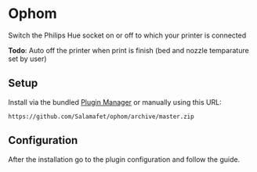 # Ophom

Switch the Philips Hue socket on or off to which your printer is connected

**Todo**: Auto off the printer when print is finish (bed and nozzle temparature set by user)

## Setup

Install via the bundled [Plugin Manager](https://docs.octoprint.org/en/master/bundledplugins/pluginmanager.html)
or manually using this URL:

    https://github.com/Salamafet/ophom/archive/master.zip


## Configuration

After the installation go to the plugin configuration and follow the guide.
